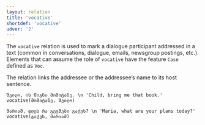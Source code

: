 ```yaml
---
layout: relation
title: 'vocative'
shortdef: 'vocative'
udver: '2'
---
```


The <code>vocative</code> relation is used to mark a dialogue participant addressed in a text (common in conversations, dialogue, emails, newsgroup postings, etc.). Elements that can assume the role of <code>vocative</code> have the feature <code>Case</code> defined as <code>Voc</code>.

The relation links the addressee or the addressee’s name to its host sentence.

~~~ sdparse
შვილო, ის წიგნი მომიტანე. \n 'Child, bring me that book.'
vocative(მომიტანე, შვილო)
~~~
~~~ sdparse
მარიამ, დღეს რა გეგმები გაქვს? \n 'Maria, what are your plans today?'
vocative(გაქვს, მარიამ)
~~~

